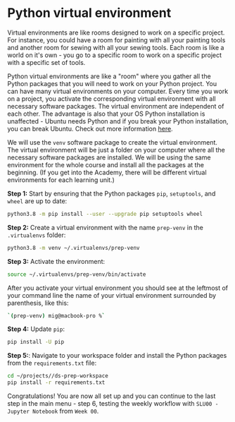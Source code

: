 # Python virtual environment

Virtual environments are like rooms designed to work on a specific project. For instance, you could have a room for painting with all your painting tools and another room for sewing with all your sewing tools. Each room is like a world on it's own - you go to a specific room to work on a specific project with a specific set of tools.

Python virtual environments are like a "room" where you gather all the Python packages that you will need to work on your Python project. You can have many virtual environments on your computer. Every time you work on a project, you activate the corresponding virtual environment with all necessary software packages. The virtual environment are independent of each other. The advantage is also that your OS Python installation is unaffected - Ubuntu needs Python and if you break your Python installation, you can break Ubuntu. Check out more information [here](https://realpython.com/python-virtual-environments-a-primer/#what-is-a-virtual-environment).

We will use the `venv` software package to create the virtual environment. The virtual environment will be just a folder on your computer where all the necessary software packages are installed. We will be using the same environment for the whole course and install all the packages at the beginning. (If you get into the Academy, there will be different virtual environments for each learning unit.)

**Step 1:** Start by ensuring that the Python packages `pip`, `setuptools`, and `wheel` are up to date:

```bash
python3.8 -m pip install --user --upgrade pip setuptools wheel
```

**Step 2:** Create a virtual environment with the name `prep-venv` in the `.virtualenvs` folder:

```bash
python3.8 -m venv ~/.virtualenvs/prep-venv
```

**Step 3:** Activate the environment:

```bash
source ~/.virtualenvs/prep-venv/bin/activate
```

After you activate your virtual environment you should see at the leftmost of your command line the name of your virtual environment surrounded by parenthesis, like this:

```bash
`(prep-venv) mig@macbook-pro %`
```

**Step 4:** Update `pip`:

```bash
pip install -U pip
```

**Step 5:**: Navigate to your workspace folder and install the Python packages from the `requirements.txt` file:

```bash
cd ~/projects//ds-prep-workspace
pip install -r requirements.txt
```
Congratulations! You are now all set up and you can continue to the last step in the main menu - step 6, testing the weekly workflow with `SLU00 - Jupyter Notebook` from `Week 00`.

